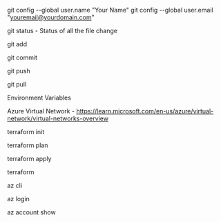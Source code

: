 git config --global user.name "Your Name"
git config --global user.email "youremail@yourdomain.com"

git status - Status of all the file change

git add 

git commit

git push

git pull

Environment Variables

Azure Virtual Network - https://learn.microsoft.com/en-us/azure/virtual-network/virtual-networks-overview

terraform init

terraform plan

terraform apply

terraform 

az cli

az login

az account show
